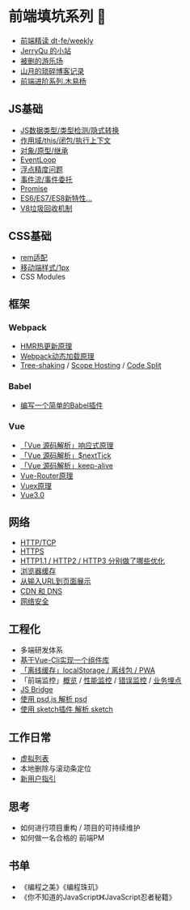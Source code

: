 # 前端填坑系列 🚧

* [前端精读 dt-fe/weekly](https://github.com/dt-fe/weekly)
* [JerryQu 的小站](https://imququ.com/)
* [被删的游乐场](https://godbasin.github.io/front-end-playground/front-end-basic/)
* [山月的琐碎博客记录](https://github.com/shfshanyue/blog)
* [前端进阶系列.木易杨](https://github.com/yygmind/blog)


## JS基础
* [JS数据类型/类型检测/隐式转换](https://www.yuque.com/docs/share/a9de8aff-bd85-45ac-a011-77f7fff21c64)
* [作用域/this/闭包/执行上下文](https://www.yuque.com/docs/share/1f082490-3b2d-45b9-b4a1-36d820b2a946)
* [对象/原型/继承](https://www.yuque.com/docs/share/871b1be2-865b-4fbe-aae5-cbe9f62fccb6)
* [EventLoop](https://www.yuque.com/docs/share/c7590b0a-cd0e-4cf6-90d8-c8b9db88e4d1)
* [浮点精度问题](https://www.yuque.com/docs/share/32e464b5-0e85-4ce6-ba71-7c1c95030772)
* [事件流/事件委托](https://www.yuque.com/docs/share/cce8f0a9-107d-4eb7-bee4-d82b7f4e0f84)
* [Promise](https://www.yuque.com/docs/share/835dfd3c-08af-40c2-9356-3ab0cf59899f)
* [ES6/ES7/ES8新特性...](https://www.yuque.com/docs/share/991d0301-6dca-4058-85e9-7c8c94038fad)
* [V8垃圾回收机制](https://www.yuque.com/docs/share/8e5bc6ec-280d-424d-bb6a-4bd433b8574b)

## CSS基础
* [rem适配](https://www.yuque.com/docs/share/f00e1bdd-7292-4177-9171-56542b37706f)
* [移动端样式/1px](https://www.yuque.com/docs/share/4766de8c-b6f3-44af-9ad5-f272c424d370)
* CSS Modules

## 框架
### Webpack
* [HMR热更新原理](https://www.yuque.com/docs/share/f4d52885-753c-4022-9358-32941ad37c0f)
* [Webpack动态加载原理](https://www.yuque.com/docs/share/9b9d3459-0455-4acb-9542-c3143d0cd767)
* [Tree-shaking](https://www.yuque.com/docs/share/0900b715-c813-4b68-8dc5-6b7cc6a3898a) / [Scope Hosting](https://www.yuque.com/docs/share/5a040a7f-61cb-4925-a5d9-4884bc3ebb85) / [Code Split](https://www.yuque.com/docs/share/c80d880b-d4e3-496c-abe2-f3c21ba4de38)

### Babel
* [编写一个简单的Babel插件](https://www.yuque.com/docs/share/604fd54e-d87e-4c0b-90ac-00e6b35c0a92)

### Vue
* [「Vue 源码解析」响应式原理](https://www.yuque.com/docs/share/74737248-7aa3-4808-9f38-10ee5b4377a2)
* [「Vue 源码解析」$nextTick](https://www.yuque.com/docs/share/60be609c-de82-4587-a7f9-931f6b83e24e)
* [「Vue 源码解析」keep-alive](https://www.yuque.com/docs/share/a3af9fa3-45a7-4f9c-aa1f-8df43904c68d)
* [ Vue-Router原理](https://www.yuque.com/docs/share/35fb22c5-252c-4775-9425-9c77f3971d12)
* [ Vuex原理](https://www.yuque.com/docs/share/ea63d949-5072-4369-b65b-9dea88a48cfe)
* [ Vue3.0](https://www.yuque.com/docs/share/9422c5b3-128b-4386-91a2-acbe3cef1a96)

## 网络
* [HTTP/TCP](https://www.yuque.com/docs/share/755d59fb-b811-4ec5-81fb-cca6a1cc5ef0)
* [HTTPS](https://www.yuque.com/docs/share/131449a8-3979-418d-98f0-192210778590)
* [HTTP1.1 / HTTP2 / HTTP3 分别做了哪些优化](https://www.yuque.com/docs/share/168f0d19-04df-4a88-a932-8218ff6820c7)
* [浏览器缓存](https://www.yuque.com/docs/share/44218d25-6756-46bd-9872-9c0a19ef5573)
* [从输入URL到页面展示](https://www.yuque.com/docs/share/d0c111e0-0b65-4b8a-9c4c-984f94d0b5c3)
* [CDN 和 DNS](https://www.yuque.com/docs/share/1e1ed534-5773-4c37-bae6-6d715f181935)
* [网络安全](https://www.yuque.com/docs/share/707e3cdd-50bd-460b-a4d7-1674a172b04f)

## 工程化
* 多端研发体系
* [基于Vue-Cli实现一个组件库](https://www.yuque.com/docs/share/aa6c6e47-4e96-46ed-b164-756616afd2bf)
* [「离线缓存」localStorage / 离线包 / PWA](https://www.yuque.com/docs/share/340ca7c0-8a21-4ea0-8570-1e93df46fffb)
* 「前端监控」[概览](https://www.yuque.com/docs/share/51644f9a-f035-424b-a1ac-bcd75217a6eb) / [性能监控](https://www.yuque.com/docs/share/5555f28b-26d1-495e-865c-a765877663fe) / [错误监控](https://www.yuque.com/docs/share/fdc30922-3f75-4eea-bcbf-46c0d4d823d8) / [业务埋点](https://www.yuque.com/docs/share/f04cb4c2-8d81-43ab-8545-f815c7760212)
* [JS Bridge](https://www.yuque.com/docs/share/bf3a1605-220c-4a41-a1a7-e7bcbbf4646b)
* [使用 psd.js 解析 psd](https://www.yuque.com/docs/share/46d740d1-e8f5-4db2-a1da-d032677b5b73)
* [使用 sketch插件 解析 sketch](https://www.yuque.com/docs/share/5b2c8ad5-1109-44fd-a726-73b65850dc79)

## 工作日常
* [虚拟列表](https://www.yuque.com/docs/share/2e9233a6-e1ed-4913-81e3-dc598abc1349)
* 本地删除与滚动条定位
* [新用户指引](https://www.yuque.com/docs/share/8fca8cc8-1008-4605-9f47-706f9ea91cfc)


## 思考
* 如何进行项目重构 / 项目的可持续维护
* 如何做一名合格的 前端PM

## 书单
* 《编程之美》《编程珠玑》
* 《你不知道的JavaScript》《JavaScript忍者秘籍》
